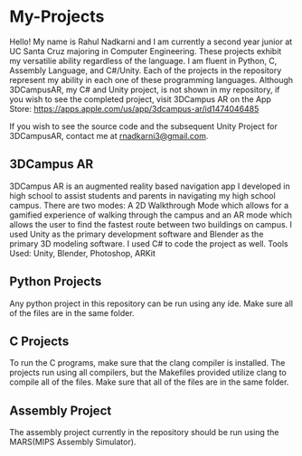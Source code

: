 # My-Projects 

Hello! My name is Rahul Nadkarni and I am currently a second year junior at UC Santa Cruz majoring in Computer Engineering. These projects exhibit my versatilie ability regardless of the language. I am fluent in Python, C, Assembly Language, and C#/Unity. Each of the projects in the repository represent my ability in each one of these programming languages. Although 3DCampusAR, my C# and Unity project, is not shown in my repository, if you wish to see the completed project, visit 3DCampus AR on the App Store:
https://apps.apple.com/us/app/3dcampus-ar/id1474046485 

If you wish to see the source code and the subsequent Unity Project for 3DCampusAR, contact me at rnadkarni3@gmail.com.   

3DCampus AR
----------
3DCampus AR is an augmented reality based navigation app I developed in high school to assist students and parents in navigating my high school campus. There are two modes: A 2D Walkthrough Mode which allows for a gamified experience of walking through the campus and an AR mode which allows the user to find the fastest route between two buildings on campus. I used Unity as the primary development software and Blender as the primary 3D modeling software. I used C# to code the project as well. 
Tools Used: Unity, Blender, Photoshop, ARKit

Python Projects
------------
Any python project in this repository can be run using any ide. Make sure all of the files are in the same folder. 

C Projects
------------
To run the C programs, make sure that the clang compiler is installed. The projects run using all compilers, but the Makefiles provided utilize clang to compile all of the files. Make sure that all of the files are in the same folder. 

Assembly Project
-----------
The assembly project currently in the repository should be run using the MARS(MIPS Assembly Simulator).
